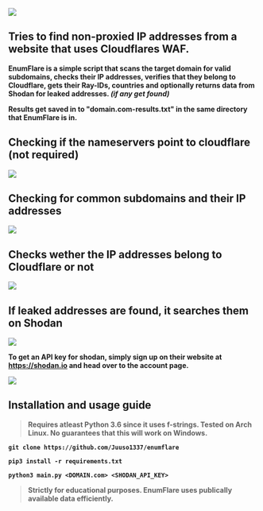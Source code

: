 <img src="https://a.pomf.cat/fuqxrf.png"></img>

## Tries to find non-proxied IP addresses from a website that uses Cloudflares WAF.

<b>EnumFlare is a simple script that scans the target domain for valid subdomains, checks their IP addresses, verifies that they belong to Cloudflare, gets <b>their Ray-IDs, countries and optionally returns data from Shodan for leaked addresses. <i>(if any get found)</i>

<b>Results get saved in to "domain.com-results.txt" in the same directory that EnumFlare is in.

## Checking if the nameservers point to cloudflare (not required)
<img src="https://a.pomf.cat/cxgydc.png"></img>

## Checking for common subdomains and their IP addresses
<img src="https://a.pomf.cat/gcfsdx.png"></img>

## Checks wether the IP addresses belong to Cloudflare or not
<img src="https://a.pomf.cat/pakcyt.png"></img>

## If leaked addresses are found, it searches them on Shodan
<img src="https://a.pomf.cat/ihxnkr.png"></img>

<b>To get an API key for shodan, simply sign up on their website at https://shodan.io and head over to the account page.

<img src="https://a.pomf.cat/nadhtv.png"></img>



## Installation and usage guide
>Requires atleast Python 3.6 since it uses f-strings. Tested on Arch Linux. No guarantees that this will work on Windows.

```
git clone https://github.com/Juuso1337/enumflare
```
```
pip3 install -r requirements.txt
```
```
python3 main.py <DOMAIN.com> <SHODAN_API_KEY>
```
>Strictly for educational purposes. EnumFlare uses publically available data efficiently.
